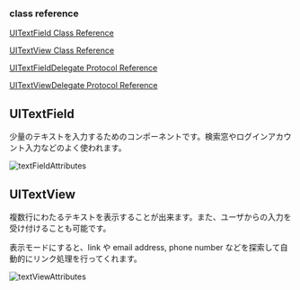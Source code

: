 ### class reference
[UITextField Class Reference](http://developer.apple.com/library/ios/#documentation/UIKit/Reference/UITextField_Class/Reference/UITextField.html)

[UITextView Class Reference](http://developer.apple.com/library/ios/#documentation/uikit/reference/uitextview_class/Reference/UITextView.html)

[UITextFieldDelegate Protocol Reference](http://developer.apple.com/library/ios/#documentation/uikit/reference/UITextFieldDelegate_Protocol/UITextFieldDelegate/UITextFieldDelegate.html)

[UITextViewDelegate Protocol Reference](http://developer.apple.com/library/ios/#documentation/uikit/reference/UITextViewDelegate_Protocol/Reference/UITextViewDelegate.html)

## UITextField
少量のテキストを入力するためのコンポーネントです。検索窓やログインアカウント入力などのよく使われます。

![textFieldAttributes](https://raw.github.com/mixi-inc/iOSTraining/master/Doc/Images/5.3/textFieldAttributes.png)

## UITextView
複数行にわたるテキストを表示することが出来ます。また、ユーザからの入力を受け付けることも可能です。

表示モードにすると、link や email address, phone number などを探索して自動的にリンク処理を行ってくれます。

![textViewAttributes](https://raw.github.com/mixi-inc/iOSTraining/master/Doc/Images/5.3/textViewAttributes.png)
